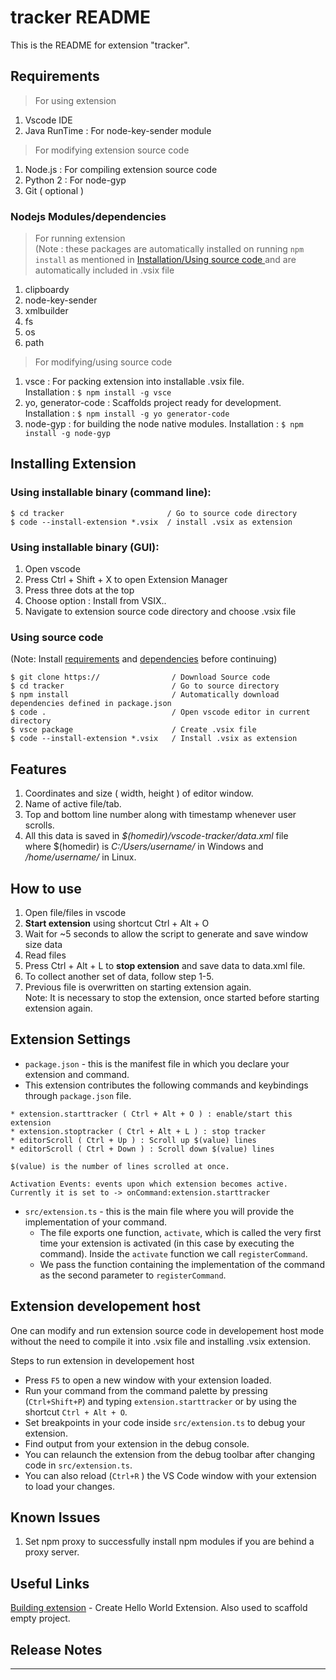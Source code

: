 # tracker README
This is the README for extension "tracker".

## Requirements
> For using extension 
1. Vscode IDE
2. Java RunTime : For node-key-sender module

> For modifying extension source code
1. Node.js : For compiling extension source code
2. Python 2 : For node-gyp
4. Git ( optional )

### Nodejs Modules/dependencies
> For running extension   
(Note : these packages are automatically installed on running `npm install`  as    mentioned in [ Installation/Using source code ](#Using-source-code) and are automatically included in .vsix file
1. clipboardy
2. node-key-sender
3. xmlbuilder
4. fs
5. os
6. path

> For modifying/using source code
1. vsce : For packing extension into installable .vsix file.   
Installation : `$ npm install -g vsce`
2. yo, generator-code : Scaffolds project ready for development.   
Installation : `$ npm install -g yo generator-code`
3. node-gyp : for building the node native modules.
Installation : `$ npm install -g node-gyp`

## Installing Extension
### Using installable binary (command line):
```
$ cd tracker                       / Go to source code directory
$ code --install-extension *.vsix  / install .vsix as extension
```
### Using installable binary (GUI):
1. Open vscode
2. Press Ctrl + Shift + X to open Extension Manager
3. Press three dots at the top
4. Choose option : Install from VSIX..
5. Navigate to extension source code directory and choose .vsix file

### Using source code
(Note: Install [requirements](#Requirements) and [dependencies](#Nodejs-Modules/dependencies) before continuing)
```
$ git clone https://                / Download Source code
$ cd tracker                        / Go to source directory
$ npm install                       / Automatically download dependencies defined in package.json
$ code .                            / Open vscode editor in current directory
$ vsce package                      / Create .vsix file
$ code --install-extension *.vsix   / Install .vsix as extension
```

## Features
1. Coordinates and size ( width, height ) of editor window.
2. Name of active file/tab.
3. Top and bottom line number along with timestamp whenever user scrolls.
4. All this data is saved in *$(homedir)/vscode-tracker/data.xml* file   
where $(homedir) is *C:/Users/username/* in Windows and */home/username/* in Linux.

## How to use
1. Open file/files in vscode
2. **Start extension** using shortcut Ctrl + Alt + O
3. Wait for ~5 seconds to allow the script to generate and save window size data   
4. Read files
5. Press Ctrl + Alt + L to **stop extension** and save data to data.xml file.
6. To collect another set of data, follow step 1-5.
7. Previous file is overwritten on starting extension again.  
 Note: It is necessary to stop the extension, once started before starting extension again.

## Extension Settings
* `package.json` - this is the manifest file in which you declare your extension and command.   
* This extension contributes the following commands and keybindings through `package.json` file.
```
* extension.starttracker ( Ctrl + Alt + O ) : enable/start this extension
* extension.stoptracker ( Ctrl + Alt + L ) : stop tracker
* editorScroll ( Ctrl + Up ) : Scroll up $(value) lines
* editorScroll ( Ctrl + Down ) : Scroll down $(value) lines

$(value) is the number of lines scrolled at once.
```
```
Activation Events: events upon which extension becomes active.
Currently it is set to -> onCommand:extension.starttracker
```

* `src/extension.ts` - this is the main file where you will provide the implementation of your command.
  * The file exports one function, `activate`, which is called the very first time your extension is activated (in this case by executing the command). Inside the `activate` function we call `registerCommand`.
  * We pass the function containing the implementation of the command as the second parameter to `registerCommand`.

## Extension developement host
One can modify and run extension source code in developement host mode without the need to compile it into .vsix file and installing .vsix extension.

Steps to run extension in developement host 

* Press `F5` to open a new window with your extension loaded.
* Run your command from the command palette by pressing (`Ctrl+Shift+P`) and typing `extension.starttracker` or by using the shortcut `Ctrl + Alt + O`.
* Set breakpoints in your code inside `src/extension.ts` to debug your extension.
* Find output from your extension in the debug console.
* You can relaunch the extension from the debug toolbar after changing code in `src/extension.ts`.
* You can also reload (`Ctrl+R` ) the VS Code window with your extension to load your changes.

## Known Issues

1. Set npm proxy to successfully install npm modules if you are behind a proxy server.


## Useful Links
[Building extension](https://code.visualstudio.com/api/get-started/your-first-extension) - Create Hello World Extension. Also used to scaffold empty project.

## Release Notes
-----------------------------------------------------------------------------------------------------------
